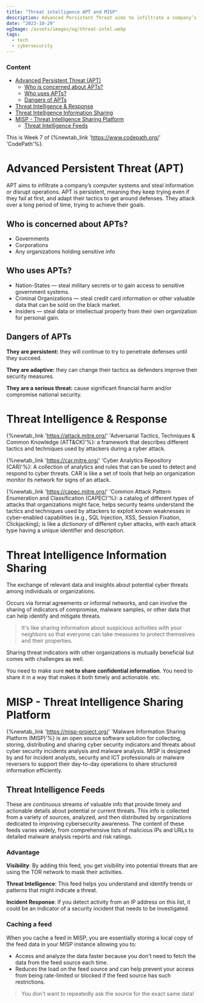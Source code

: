 ```yaml
---
title: "Threat intelligence APT and MISP"
description: Advanced Persistent Threat aims to infiltrate a company’s computer systems and steal information or disrupt operations. APT is persistent, meaning they keep trying even if they fail at first, and adapt their tactics to get around defenses. They attack over a long period of time, trying to achieve their goals
date: "2023-10-29"
ogImage: /assets/images/og/threat-intel.webp
tags:
  - tech
  - cybersecurity
---
```


### Content

- [Advanced Persistent Threat (APT)](<#advanced-persistent-threat-(apt)>)
  - [Who is concerned about APTs?](#who-is-concerned-about-apts%3F)
  - [Who uses APTs?](#who-uses-apts%3F)
  - [Dangers of APTs](#dangers-of-apts)
- [Threat Intelligence & Response](#threat-intelligence-%26-response)
- [Threat Intelligence Information Sharing](#threat-intelligence-information-sharing)
- [MISP - Threat Intelligence Sharing Platform](#misp---threat-intelligence-sharing-platform)
  - [Threat Intelligence Feeds](#threat-intelligence-feeds)

This is Week 7 of {%newtab_link 'https://www.codepath.org/' 'CodePath'%}.

# Advanced Persistent Threat (APT)

APT aims to infiltrate a company’s computer systems and steal information or disrupt operations. APT is persistent, meaning they keep trying even if they fail at first, and adapt their tactics to get around defenses. They attack over a long period of time, trying to achieve their goals.

## Who is concerned about APTs?

- Governments
- Corporations
- Any organizations holding sensitive info

## Who uses APTs?

- Nation-States — steal military secrets or to gain access to sensitive government systems.
- Criminal Organizations — steal credit card information or other valuable data that can be sold on the black market.
- Insiders — steal data or intellectual property from their own organization for personal gain.

## Dangers of APTs

**They are persistent:** they will continue to try to penetrate defenses until they succeed.

**They are adaptive:** they can change their tactics as defenders improve their security measures.

**They are a serious threat:** cause significant financial harm and/or compromise national security.

# Threat Intelligence & Response

{%newtab_link 'https://attack.mitre.org/' 'Adversarial Tactics, Techniques & Common Knowledge (ATT&CK)'%}: a framework that describes different tactics and techniques used by attackers during a cyber attack.

{%newtab_link 'https://car.mitre.org/' 'Cyber Analytics Repository (CAR)'%}: A collection of analytics and rules that can be used to detect and respond to cyber threats. CAR is like a set of tools that help an organization monitor its network for signs of an attack.

{%newtab_link 'https://capec.mitre.org/' 'Common Attack Pattern Enumeration and Classification (CAPEC)'%}: a catalog of different types of attacks that organizations might face; helps security teams understand the tactics and techniques used by attackers to exploit known weaknesses in cyber-enabled capabilities (e.g., SQL Injection, XSS, Session Fixation, Clickjacking); is like a _dictionary_ of different cyber attacks, with each attack type having a unique identifier and description.

# Threat Intelligence Information Sharing

The exchange of relevant data and insights about potential cyber threats among individuals or organizations.

Occurs via formal agreements or informal networks, and can involve the sharing of indicators of compromise, malware samples, or other data that can help identify and mitigate threats.

> It's like sharing information about suspicious activities with your neighbors so that everyone can take measures to protect themselves and their properties.

Sharing threat indicators with other organizations is mutually beneficial but comes with challenges as well.

You need to make sure **not to share confidential information**. You need to share it in a way that makes it both timely and actionable. etc.

# MISP - Threat Intelligence Sharing Platform

{%newtab_link 'https://misp-project.org/' 'Malware Information Sharing Platform (MISP)'%} is an open source software solution for collecting, storing, distributing and sharing cyber security indicators and threats about cyber security incidents analysis and malware analysis. MISP is designed by and for incident analysts, security and ICT professionals or malware reversers to support their day-to-day operations to share structured information efficiently.

## Threat Intelligence Feeds

These are _continuous_ streams of valuable info that provide timely and actionable details about potential or current threats. This info is collected from a variety of sources, analyzed, and then distributed by organizations dedicated to improving cybersecurity awareness. The content of these feeds varies widely, from comprehensive lists of malicious IPs and URLs to detailed malware analysis reports and risk ratings.

### Advantage

**Visibility**: By adding this feed, you get visibility into potential threats that are using the TOR network to mask their activities.

**Threat Intelligence**: This feed helps you understand and identify trends or patterns that might indicate a threat.

**Incident Response**: If you detect activity from an IP address on this list, it could be an indicator of a security incident that needs to be investigated.

### Caching a feed

When you cache a feed in MISP, you are essentially storing a local copy of the feed data in your MISP instance allowing you to:

- Access and analyze the data faster because you don't need to fetch the data from the feed source each time.
- Reduces the load on the feed source and can help prevent your access from being rate-limited or blocked if the feed source has such restrictions.

> You don't want to repeatedly ask the source for the exact same data!

